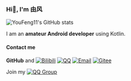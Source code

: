 ### Hi👋, I'm 由风

![YouFeng11's GitHub stats](https://github-readme-stats.vercel.app/api?username=youfeng11)

I am an **amateur Android developer** using Kotlin.

#### Contact me

**GitHub** and [![Bilibili](https://img.shields.io/badge/%40由风11-FF6699?style=flat-square&logo=bilibili&logoColor=FFFFFF&labelColor=FF6699)](https://b23.tv/HMTezn9) [![QQ](https://img.shields.io/badge/458643074-1EBAFC?style=flat-square&logo=QQ&logoColor=FFFFFF&labelColor=1EBAFC)](https://qm.qq.com/q/VXVMTN34EE) [![Email](https://img.shields.io/badge/youfeng11%40outlook.com-53A9F2?style=flat-square&logo=mailbox.org&logoColor=FFFFFF&labelColor=53A9F2)](mailto:youfeng11@outlook.com) [![Gitee](https://img.shields.io/badge/%40YouFeng11-C71D23?style=flat-square&logo=gitee&logoColor=FFFFFF&labelColor=C71D23)](https://gitee.com/YouFeng11)

Join my [![QQ Group](https://img.shields.io/badge/QQ%20Group%20%28539945982%29-1EBAFC?style=flat-square&logo=QQ&logoColor=FFFFFF&labelColor=1EBAFC)](http://qm.qq.com/cgi-bin/qm/qr?_wv=1027&k=WLYuxrc-FPS9DLLvq5RRWqy6i4qyu0y3&authKey=si8tZigc4d5qJh%2F%2FVs5QbLLQ0gflIrnPXxjA1P4cJxS0SEotqNSS8Z4NsKEwxZPM&noverify=0&group_code=539945982)

